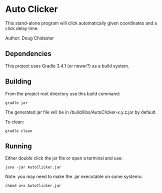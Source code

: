 # Auto Clicker
This stand-alone program will click automatically given coordinates and a click delay time.

Author: Doug Chidester

## Dependencies
This project uses Gradle 3.4.1 (or newer?) as a build system.

## Building
From the project root directory use this build command:

    gradle jar

The generated jar file will be in /build/libs/AutoClicker-x.y.z.jar by default.

To clean:

    gradle clean

## Running
Either double click the jar file or open a terminal and use:

    java -jar AutoClicker.jar

Note: you may need to make the .jar executable on some systems:

    chmod u+x AutoClicker.jar

